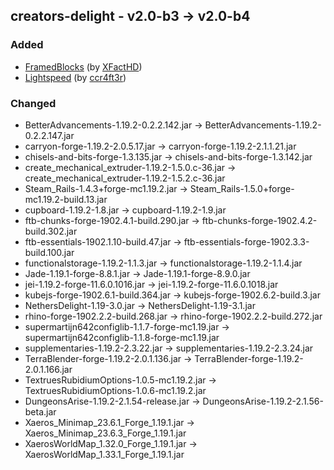 ## creators-delight - v2.0-b3 -> v2.0-b4

### Added

* [FramedBlocks](https://www.curseforge.com/minecraft/mc-mods/framedblocks) (by [XFactHD](https://legacy.curseforge.com/members/XFactHD/projects))
* [Lightspeed](https://www.curseforge.com/minecraft/mc-mods/lightspeedmod) (by [ccr4ft3r](https://legacy.curseforge.com/members/ccr4ft3r/projects))

### Changed

* BetterAdvancements-1.19.2-0.2.2.142.jar -> BetterAdvancements-1.19.2-0.2.2.147.jar
* carryon-forge-1.19.2-2.0.5.17.jar -> carryon-forge-1.19.2-2.1.1.21.jar
* chisels-and-bits-forge-1.3.135.jar -> chisels-and-bits-forge-1.3.142.jar
* create_mechanical_extruder-1.19.2-1.5.0.c-36.jar -> create_mechanical_extruder-1.19.2-1.5.2.c-36.jar
* Steam_Rails-1.4.3+forge-mc1.19.2.jar -> Steam_Rails-1.5.0+forge-mc1.19.2-build.13.jar
* cupboard-1.19.2-1.8.jar -> cupboard-1.19.2-1.9.jar
* ftb-chunks-forge-1902.4.1-build.290.jar -> ftb-chunks-forge-1902.4.2-build.302.jar
* ftb-essentials-1902.1.10-build.47.jar -> ftb-essentials-forge-1902.3.3-build.100.jar
* functionalstorage-1.19.2-1.1.3.jar -> functionalstorage-1.19.2-1.1.4.jar
* Jade-1.19.1-forge-8.8.1.jar -> Jade-1.19.1-forge-8.9.0.jar
* jei-1.19.2-forge-11.6.0.1016.jar -> jei-1.19.2-forge-11.6.0.1018.jar
* kubejs-forge-1902.6.1-build.364.jar -> kubejs-forge-1902.6.2-build.3.jar
* NethersDelight-1.19-3.0.jar -> NethersDelight-1.19-3.1.jar
* rhino-forge-1902.2.2-build.268.jar -> rhino-forge-1902.2.2-build.272.jar
* supermartijn642configlib-1.1.7-forge-mc1.19.jar -> supermartijn642configlib-1.1.8-forge-mc1.19.jar
* supplementaries-1.19.2-2.3.22.jar -> supplementaries-1.19.2-2.3.24.jar
* TerraBlender-forge-1.19.2-2.0.1.136.jar -> TerraBlender-forge-1.19.2-2.0.1.166.jar
* TextruesRubidiumOptions-1.0.5-mc1.19.2.jar -> TextruesRubidiumOptions-1.0.6-mc1.19.2.jar
* DungeonsArise-1.19.2-2.1.54-release.jar -> DungeonsArise-1.19.2-2.1.56-beta.jar
* Xaeros_Minimap_23.6.1_Forge_1.19.1.jar -> Xaeros_Minimap_23.6.3_Forge_1.19.1.jar
* XaerosWorldMap_1.32.0_Forge_1.19.1.jar -> XaerosWorldMap_1.33.1_Forge_1.19.1.jar